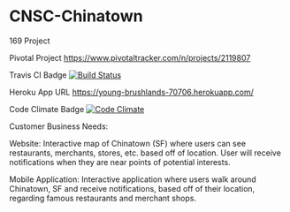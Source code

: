 # CNSC-Chinatown
169 Project


Pivotal Project
https://www.pivotaltracker.com/n/projects/2119807

Travis CI Badge
[![Build Status](https://travis-ci.org/smandrell/CNSC-Chinatown.svg?branch=master)](https://travis-ci.org/smandrell/CNSC-Chinatown)

Heroku App URL
https://young-brushlands-70706.herokuapp.com/

Code Climate Badge
[![Code Climate](https://codeclimate.com/github/Ebrahem-Farooqui/CNSC-Chinatown/badges/gpa.svg)](https://codeclimate.com/github/Ebrahem-Farooqui/CNSC-Chinatown)

Customer Business Needs:

Website: Interactive map of Chinatown (SF) where users can see restaurants, merchants, stores, etc. based off of location. User will receive notifications when they are near points of potential interests.

Mobile Application: Interactive application where users walk around Chinatown, SF and receive notifications, based off of their location, regarding famous restaurants and merchant shops.  
